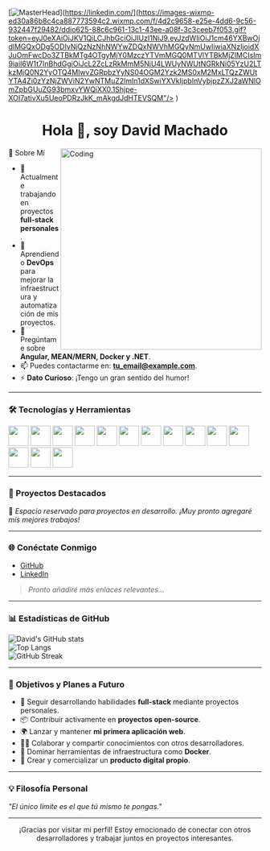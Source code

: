 [![MasterHead]([https://firebasestorage.googleapis.com/v0/b/flexi-coding.appspot.com/o/dempgi7-520f8d5f-63d4-4453-8822-dbc149ae27f8.gif?alt=media&token=91c0c7b2-93c3-4029-b011-1a8703c5730d)](https://linkedin.com/](https://images-wixmp-ed30a86b8c4ca887773594c2.wixmp.com/f/4d2c9658-e25e-4dd6-9c56-932447f29482/ddio625-88c6c961-13c1-43ee-a08f-3c3ceeb7f053.gif?token=eyJ0eXAiOiJKV1QiLCJhbGciOiJIUzI1NiJ9.eyJzdWIiOiJ1cm46YXBwOjdlMGQxODg5ODIyNjQzNzNhNWYwZDQxNWVhMGQyNmUwIiwiaXNzIjoidXJuOmFwcDo3ZTBkMTg4OTgyMjY0MzczYTVmMGQ0MTVlYTBkMjZlMCIsIm9iaiI6W1t7InBhdGgiOiJcL2ZcLzRkMmM5NjU4LWUyNWUtNGRkNi05YzU2LTkzMjQ0N2YyOTQ4MlwvZGRpbzYyNS04OGM2Yzk2MS0xM2MxLTQzZWUtYTA4Zi0zYzNjZWViN2YwNTMuZ2lmIn1dXSwiYXVkIjpbInVybjpzZXJ2aWNlOmZpbGUuZG93bmxvYWQiXX0.1Shjpe-XOI7ativXu5UeoPDRzJkK_mAkgdJdHTEVSQM"/>
)

<h1 align="center">Hola 👋, soy David Machado</h1>
<img align="right" alt="Coding" width="400" src="
---

### 🚀 Sobre Mí

- 🔭 Actualmente trabajando en proyectos **full-stack personales**.
- 🌱 Aprendiendo **DevOps** para mejorar la infraestructura y automatización de mis proyectos.
- 💬 Pregúntame sobre **Angular, MEAN/MERN, Docker y .NET**.
- 📫 Puedes contactarme en: **tu_email@example.com**.
- ⚡ **Dato Curioso**: ¡Tengo un gran sentido del humor!

---

### 🛠️ Tecnologías y Herramientas

<p align="left">
   <img src="https://cdn.jsdelivr.net/gh/devicons/devicon/icons/angularjs/angularjs-original.svg" width="40" height="40"/>
   <img src="https://cdn.jsdelivr.net/gh/devicons/devicon/icons/javascript/javascript-original.svg" width="40" height="40"/>
   <img src="https://cdn.jsdelivr.net/gh/devicons/devicon/icons/html5/html5-original.svg" width="40" height="40"/>
   <img src="https://cdn.jsdelivr.net/gh/devicons/devicon/icons/css3/css3-original.svg" width="40" height="40"/>
   <img src="https://cdn.jsdelivr.net/gh/devicons/devicon/icons/dot-net/dot-net-original.svg" width="40" height="40"/>
   <img src="https://cdn.jsdelivr.net/gh/devicons/devicon/icons/flask/flask-original.svg" width="40" height="40"/>
   <img src="https://cdn.jsdelivr.net/gh/devicons/devicon/icons/docker/docker-original.svg" width="40" height="40"/>
   <img src="https://cdn.jsdelivr.net/gh/devicons/devicon/icons/python/python-original.svg" width="40" height="40"/>
   <img src="https://cdn.jsdelivr.net/gh/devicons/devicon/icons/csharp/csharp-original.svg" width="40" height="40"/>
   <img src="https://cdn.jsdelivr.net/gh/devicons/devicon/icons/mongodb/mongodb-original.svg" width="40" height="40"/>
   <img src="https://cdn.jsdelivr.net/gh/devicons/devicon/icons/mysql/mysql-original.svg" width="40" height="40"/>
   <img src="https://cdn.jsdelivr.net/gh/devicons/devicon/icons/postman/postman-original.svg" width="40" height="40"/>
   <img src="https://cdn.jsdelivr.net/gh/devicons/devicon/icons/git/git-original.svg" width="40" height="40"/>
   <img src="https://cdn.jsdelivr.net/gh/devicons/devicon/icons/figma/figma-original.svg" width="40" height="40"/>
</p>

---

### 📂 Proyectos Destacados

🚧 *Espacio reservado para proyectos en desarrollo. ¡Muy pronto agregaré mis mejores trabajos!*

---

### 🌐 Conéctate Conmigo

- [GitHub](https://github.com/)  
- [LinkedIn](https://linkedin.com/)  
> *Pronto añadiré más enlaces relevantes...*

---

### 📊 Estadísticas de GitHub

![David's GitHub stats](https://github-readme-stats.vercel.app/api?username=DavidMachado&show_icons=true&theme=gruvbox)  
![Top Langs](https://github-readme-stats.vercel.app/api/top-langs/?username=DavidMachado&layout=compact&theme=gruvbox)  
![GitHub Streak](https://streak-stats.demolab.com?user=DavidMachado&theme=gruvbox&border_radius=4.5)

---

### 🎯 Objetivos y Planes a Futuro

- 🚧 Seguir desarrollando habilidades **full-stack** mediante proyectos personales.  
- 📦 Contribuir activamente en **proyectos open-source**.  
- 🌍 Lanzar y mantener **mi primera aplicación web**.  
- 🧑‍🏫 Colaborar y compartir conocimientos con otros desarrolladores.  
- 🥇 Dominar herramientas de infraestructura como **Docker**.  
- 🚀 Crear y comercializar un **producto digital propio**.

---

### 💡 Filosofía Personal

*"El único límite es el que tú mismo te pongas."*

---

<p align="center">
   ¡Gracias por visitar mi perfil! Estoy emocionado de conectar con otros desarrolladores y trabajar juntos en proyectos interesantes.
</p>
